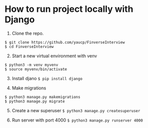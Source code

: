 # How to run project locally with Django

1. Clone the repo. 

```
$ git clone https://github.com/yaucp/FinverseInterview
$ cd FinverseInterview
```

2. Start a new virtual environment with venv
```
$ python3 -m venv myvenv
$ source myvenv/bin/activate
```

3. Install djano
`$ pip install django`

4. Make migrations
```
$ python3 manage.py makemigrations
$ python3 manage.py migrate
```

5. Create a new superuser
`$ python3 manage.py createsuperuser`

6. Run server with port 4000
`$ python3 manage.py runserver 4000`
